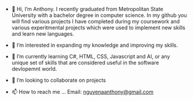 - 👋 Hi, I’m Anthony. I recently graduated from Metropolitan State University with a bachelor degree in computer science. In my github you will find various projects I have completed during my coursework and various experitmental projects which were used to implement new skills and learn new languages.

- 👀 I’m interested in expanding my knowledge and improving my skills. 
- 🌱 I’m currently learning C#, HTML, CSS, Javascript and AI, or any unique set of skills that are considered useful in the software devlopemnt world.
- 💞️ I’m looking to collaborate on projects
- 📫 How to reach me ...
Email: nguyenaanthony@gmail.com

